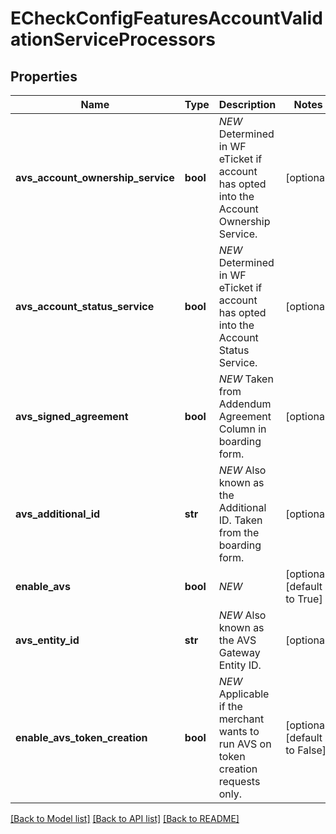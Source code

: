# ECheckConfigFeaturesAccountValidationServiceProcessors

## Properties
Name | Type | Description | Notes
------------ | ------------- | ------------- | -------------
**avs_account_ownership_service** | **bool** | *NEW* Determined in WF eTicket if account has opted into the Account Ownership Service. | [optional] 
**avs_account_status_service** | **bool** | *NEW* Determined in WF eTicket if account has opted into the Account Status Service. | [optional] 
**avs_signed_agreement** | **bool** | *NEW* Taken from Addendum Agreement Column in boarding form. | [optional] 
**avs_additional_id** | **str** | *NEW* Also known as the Additional ID. Taken from the boarding form. | [optional] 
**enable_avs** | **bool** | *NEW* | [optional] [default to True]
**avs_entity_id** | **str** | *NEW* Also known as the AVS Gateway Entity ID. | [optional] 
**enable_avs_token_creation** | **bool** | *NEW* Applicable if the merchant wants to run AVS on token creation requests only. | [optional] [default to False]

[[Back to Model list]](../README.md#documentation-for-models) [[Back to API list]](../README.md#documentation-for-api-endpoints) [[Back to README]](../README.md)


